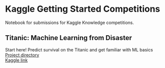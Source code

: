 # Kaggle Getting Started Competitions

Notebook for submissions for Kaggle Knowledge competitions.


## Titanic: Machine Learning from Disaster

Start here! Predict survival on the Titanic and get familiar with ML basics <br>
[Project directory](/titanic) <br>
[Kaggle link](https://www.kaggle.com/c/titanic)
